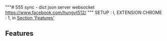 """# 555
sync - dict json  server websocket https://www.facebook.com/hungvt512/
"""
SETUP :
I, EXTENSION CHROME :
  1, 
in [Section 'Features'](#ssFeatures) 

## Features <a id='ssFeatures'></a>
